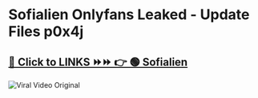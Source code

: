 
 # Sofialien Onlyfans Leaked - Update Files p0x4j

## <h2><a href="https://clipsfans.com/Sofialien&ref=git">🔗 Click to LINKS ⏩⏩ 👉 🟢 Sofialien </a></h2>

<a href="https://clipsfans.com/Sofialien&ref=git" rel="nofollow" data-target="animated-image.originalLink"><img src="https://i.ibb.co.com/xMMVF88/686577567.gif" alt="Viral Video Original" style="max-width: 100%; display: inline-block;" data-target="animated-image.originalImage"></a>

